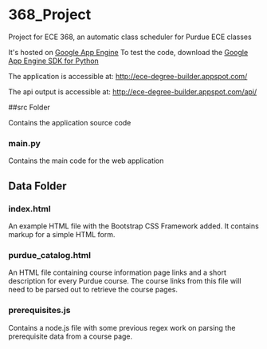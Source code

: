 # 368_Project
Project for ECE 368, an automatic class scheduler for Purdue ECE classes

It's hosted on [Google App Engine](https://cloud.google.com/appengine/docs/python/)
To test the code, download the [Google App Engine SDK for Python](https://cloud.google.com/appengine/downloads#Google_App_Engine_SDK_for_Python)

The application is accessible at: http://ece-degree-builder.appspot.com/

The api output is accessible at: http://ece-degree-builder.appspot.com/api/

##src Folder

Contains the application source code

### main.py

Contains the main code for the web application

## Data Folder

### index.html

An example HTML file with the Bootstrap CSS Framework added. It contains markup for a simple HTML form.

### purdue_catalog.html

An HTML file containing course information page links and a short description for every Purdue course. The course links from this file will need to be parsed out to retrieve the course pages.

### prerequisites.js

Contains a node.js file with some previous regex work on parsing the prerequisite data from a course page.
